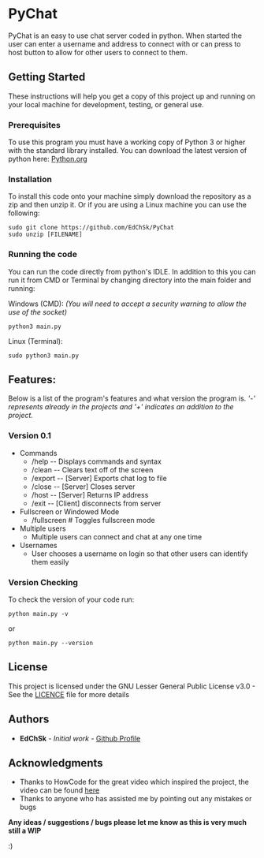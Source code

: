 # PyChat

PyChat is an easy to use chat server coded in python. When started the user can enter a username and address to connect with or can press to host button to allow for other users to connect to them.

## Getting Started
These instructions will help you get a copy of this project up and running on your local machine for development, testing, or general use.

### Prerequisites
To use this program you must have a working copy of Python 3 or higher with the standard library installed. You can download the latest version of python here: [Python.org](https://www.python.org/downloads/)

### Installation
To install this code onto your machine simply download the repository as a zip and then unzip it. Or if you are using a Linux machine you can use the following:
```
sudo git clone https://github.com/EdChSk/PyChat
sudo unzip [FILENAME]
```
### Running the code
You can run the code directly from python's IDLE. In addition to this you can run it from CMD or Terminal by changing directory into the main folder and running:

Windows (CMD): *(You will need to accept a security warning to allow the use of the socket)*
```
python3 main.py
```
Linux (Terminal):
```
sudo python3 main.py
```

## Features:

Below is a list of the program's features and what version the program is. 
*'-' represents already in the projects and '+' indicates an addition to the project.*
### Version 0.1
  - Commands
    - /help -- Displays commands and syntax
    - /clean -- Clears text off of the screen
    - /export -- [Server] Exports chat log to file
    - /close -- [Server] Closes server
    - /host -- [Server] Returns IP address
    - /exit -- [Client] disconnects from server
  - Fullscreen or Windowed Mode
    - /fullscreen # Toggles fullscreen mode
  - Multiple users
    - Multiple users can connect and chat at any one time
  - Usernames
    - User chooses a username on login so that other users can identify them easily
### Version Checking
To check the version of your code run:
```
python main.py -v
```
or
```
python main.py --version
```


## License
This project is licensed under the GNU Lesser General Public License v3.0 - See the [LICENCE](LICENSE) file for more details

## Authors
* **EdChSk** - *Initial work* - [Github Profile](https://github.com/EdChSk)

## Acknowledgments
* Thanks to HowCode for the great video which inspired the project, the video can be found [here](https://www.youtube.com/watch?v=D0SLpD7JvZI)
* Thanks to anyone who has assisted me by pointing out any mistakes or bugs


**Any ideas / suggestions / bugs please let me know as this is very much still a WIP**

:)
